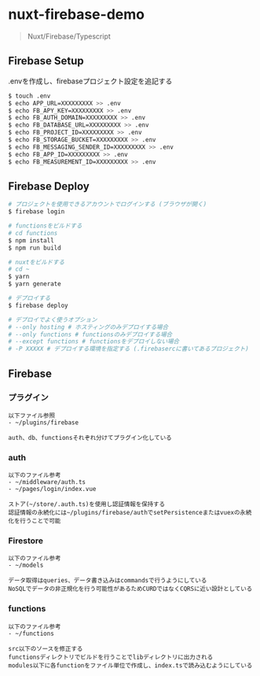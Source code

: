 # nuxt-firebase-demo

> Nuxt/Firebase/Typescript

## Firebase Setup
.envを作成し、firebaseプロジェクト設定を追記する

``` bash
$ touch .env
$ echo APP_URL=XXXXXXXXX >> .env
$ echo FB_APY_KEY=XXXXXXXXX >> .env
$ echo FB_AUTH_DOMAIN=XXXXXXXXX >> .env
$ echo FB_DATABASE_URL=XXXXXXXXX >> .env
$ echo FB_PROJECT_ID=XXXXXXXXX >> .env
$ echo FB_STORAGE_BUCKET=XXXXXXXXX >> .env
$ echo FB_MESSAGING_SENDER_ID=XXXXXXXXX >> .env
$ echo FB_APP_ID=XXXXXXXXX >> .env
$ echo FB_MEASUREMENT_ID=XXXXXXXXX >> .env
```

## Firebase Deploy
``` bash
# プロジェクトを使用できるアカウントでログインする (ブラウザが開く)
$ firebase login

# functionsをビルドする
# cd functions
$ npm install
$ npm run build

# nuxtをビルドする
# cd ~
$ yarn
$ yarn generate

# デプロイする
$ firebase deploy

# デプロイでよく使うオプション
# --only hosting # ホスティングのみデプロイする場合
# --only functions # functionsのみデプロイする場合
# --except functions # functionsをデプロイしない場合
# -P XXXXX # デプロイする環境を指定する (.firebasercに書いてあるプロジェクト)
```

## Firebase

### プラグイン
```
以下ファイル参照
- ~/plugins/firebase

auth、db、functionsそれぞれ分けてプラグイン化している
```

### auth

```
以下のファイル参考
- ~/middleware/auth.ts
- ~/pages/login/index.vue

ストア(~/store/.auth.ts)を使用し認証情報を保持する
認証情報の永続化には~/plugins/firebase/authでsetPersistenceまたはvuexの永続化を行うことで可能
```

### Firestore

```
以下のファイル参考
- ~/models

データ取得はqueries、データ書き込みはcommandsで行うようにしている
NoSQLでデータの非正規化を行う可能性があるためCURDではなくCQRSに近い設計としている
```

### functions

```
以下のファイル参考
- ~/functions

src以下のソースを修正する
functionsディレクトリでビルドを行うことでlibディレクトリに出力される
modules以下に各functionをファイル単位で作成し、index.tsで読み込むようにしている
```
